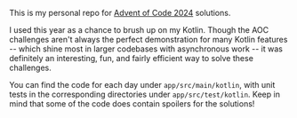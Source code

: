 This is my personal repo for [Advent of Code 2024](https://adventofcode.com/2024) solutions.

I used this year as a chance to brush up on my Kotlin. Though the AOC challenges aren't always
the perfect demonstration for many Kotlin features -- which shine most in larger codebases
with asynchronous work -- it was definitely an interesting, fun, and fairly efficient way to
solve these challenges.

You can find the code for each day under `app/src/main/kotlin`, with unit tests in the
corresponding directories under `app/src/test/kotlin`. Keep in mind that some of the code does
contain spoilers for the solutions!
